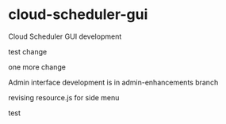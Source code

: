 # cloud-scheduler-gui
Cloud Scheduler GUI development

test change

one more change

Admin interface development is in admin-enhancements branch

revising resource.js for side menu

test
